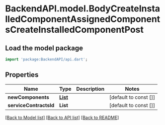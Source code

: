 # BackendAPI.model.BodyCreateInstalledComponentAssignedComponentsCreateInstalledComponentPost

## Load the model package

```dart
import 'package:BackendAPI/api.dart';
```

## Properties

 Name                   | Type                                                                  | Description | Notes                 
------------------------|-----------------------------------------------------------------------|-------------|-----------------------
 **newComponents**      | [**List<AssignedComponentNewSchema>**](AssignedComponentNewSchema.md) |             | [default to const []] 
 **serviceContractsId** | **List<String>**                                                      |             | [default to const []] 

[[Back to Model list]](../README.md#documentation-for-models) [[Back to API list]](../README.md#documentation-for-api-endpoints) [[Back to README]](../README.md)


